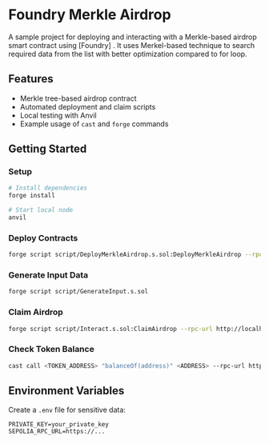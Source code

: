 # Foundry Merkle Airdrop

A sample project for deploying and interacting with a Merkle-based airdrop smart contract using [Foundry] . It uses Merkel-based technique to search required data from the list with better optimization compared to for loop.

## Features

- Merkle tree-based airdrop contract
- Automated deployment and claim scripts
- Local testing with Anvil
- Example usage of `cast` and `forge` commands

## Getting Started


### Setup

```sh
# Install dependencies
forge install

# Start local node
anvil
```

### Deploy Contracts

```sh
forge script script/DeployMerkleAirdrop.s.sol:DeployMerkleAirdrop --rpc-url http://localhost:8545 --private-key <PRIVATE_KEY> --broadcast
```

### Generate Input Data

```sh
forge script script/GenerateInput.s.sol
```

### Claim Airdrop

```sh
forge script script/Interact.s.sol:ClaimAirdrop --rpc-url http://localhost:8545 --private-key <CLAIMER_PRIVATE_KEY> --broadcast
```

### Check Token Balance

```sh
cast call <TOKEN_ADDRESS> "balanceOf(address)" <ADDRESS> --rpc-url http://localhost:8545
```

## Environment Variables

Create a `.env` file for sensitive data:

```
PRIVATE_KEY=your_private_key
SEPOLIA_RPC_URL=https://...
```




